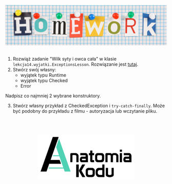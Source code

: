 <p align="center">
    <img src="../images/homework.png" width="800">
    <br/><br/>
</p>

1. Rozwiąż zadanie "Wilk syty i owca cała" w klasie `lekcja14.wyjatki.ExceptionsLesson`. Rozwiązanie jest [tutaj](https://github.com/AnatomiaKodu/java-od-zera/blob/lekcja14-rozwiazanie/src/lekcja14/wyjatki/Wolf.java). 
2. Stwórz swój własny:
    - wyjątek typu Runtime
    - wyjątek typu Checked
    - Error
   
Nadpisz co najmniej 2 wybrane konstruktory.

3. Stwórz własny przykład z CheckedException i `try-catch-finally`. Może być podobny do przykładu z filmu - autoryzacja lub wczytanie pliku.


<p align="center">
    <br/><br/><br/>
    <img src="../images/logo-ak.png" width="300">
</p>